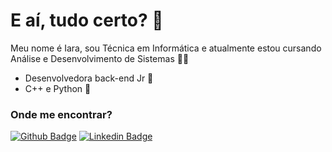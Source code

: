 # E aí, tudo certo? 👋

Meu nome é Iara, sou Técnica em Informática e atualmente estou cursando Análise e Desenvolvimento de Sistemas 👩‍💻

- Desenvolvedora back-end Jr 👾
-  C++ e Python 🐍

### Onde me encontrar? 

[![Github Badge](https://img.shields.io/badge/-Github-000?style=flat-square&logo=Github&logoColor=white&link=https://github.com/dvdnotfound)](https://github.com/yara-leodoro)
[![Linkedin Badge](https://img.shields.io/badge/-LinkedIn-blue?style=flat-square&logo=Linkedin&logoColor=white&link=https://www.linkedin.com/in/david-santos-a482041b2/)](https://www.linkedin.com/in/iara-leodoro-82b2a114a/)
